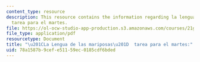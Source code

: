 ```yaml
---
content_type: resource
description: This resource contains the information regarding la lengua de las mariposas
  tarea para el martes.
file: https://ol-ocw-studio-app-production.s3.amazonaws.com/courses/21g-716-introduction-to-contemporary-hispanic-literature-spring-2005/78a1587b9cefe51159ec0185cdf6bded_MIT21G_716S05_rivas_quest.pdf
file_type: application/pdf
resourcetype: Document
title: "\u201CLa Lengua de las mariposas\u201D  tarea para el martes:"
uid: 78a1587b-9cef-e511-59ec-0185cdf6bded
---
```

